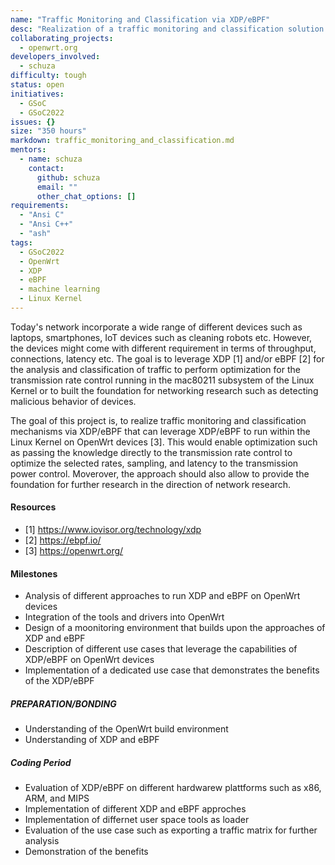```yaml
---
name: "Traffic Monitoring and Classification via XDP/eBPF"
desc: "Realization of a traffic monitoring and classification solution via XDP/eBPF"
collaborating_projects:
  - openwrt.org
developers_involved:
  - schuza
difficulty: tough
status: open
initiatives:
  - GSoC
  - GSoC2022
issues: {}
size: "350 hours"
markdown: traffic_monitoring_and_classification.md
mentors:
  - name: schuza
    contact:
      github: schuza
      email: ""
      other_chat_options: []
requirements:
  - "Ansi C"
  - "Ansi C++"
  - "ash"
tags:
  - GSoC2022
  - OpenWrt
  - XDP
  - eBPF
  - machine learning
  - Linux Kernel
---
```


Today's network incorporate a wide range of different devices such as laptops, smartphones, IoT devices such as cleaning robots etc. However, the devices might come with different requirement in terms of throughput, connections, latency etc. The goal is to leverage XDP [1] and/or eBPF [2] for the analysis and classification of traffic to perform optimization for the transmission rate control running in the mac80211 subsystem of the Linux Kernel or to built the foundation for networking research such as detecting malicious behavior of devices.

The goal of this project is, to realize traffic monitoring and classification mechanisms via XDP/eBPF that can leverage XDP/eBPF to run within the Linux Kernel on OpenWrt devices [3]. This would enable optimization such as passing the knowledge directly to the transmission rate control to optimize the selected rates, sampling, and latency to the transmission power control. Moverover, the approach should also allow to provide the foundation for further research in the direction of network research.

#### Resources

* [1] https://www.iovisor.org/technology/xdp
* [2] https://ebpf.io/
* [3] https://openwrt.org/


#### Milestones

* Analysis of different approaches to run XDP and eBPF on OpenWrt devices
* Integration of the tools and drivers into OpenWrt
* Design of a moonitoring environment that builds upon the approaches of XDP and eBPF
* Description of different use cases that leverage the capabilities of XDP/eBPF on OpenWrt devices
* Implementation of a dedicated use case that demonstrates the benefits of the XDP/eBPF

##### PREPARATION/BONDING

* Understanding of the OpenWrt build environment
* Understanding of XDP and eBPF

##### Coding Period

* Evaluation of XDP/eBPF on different hardwarew plattforms such as x86, ARM, and MIPS
* Implementation of different XDP and eBPF approches
* Implementation of differnet user space tools as loader
* Evaluation of the use case such as exporting a traffic matrix for further analysis
* Demonstration of the benefits
